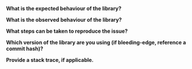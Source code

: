 **What is the expected behaviour of the library?**

**What is the observed behaviour of the library?**

**What steps can be taken to reproduce the issue?**

**Which version of the library are you using (if bleeding-edge, reference a commit hash)?**

**Provide a stack trace, if applicable.**